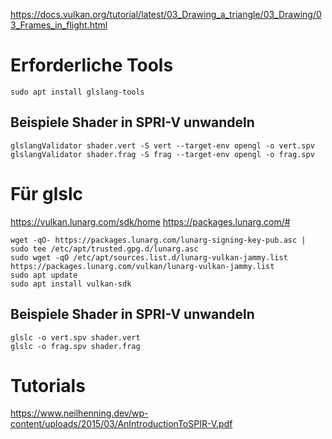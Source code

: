 

https://docs.vulkan.org/tutorial/latest/03_Drawing_a_triangle/03_Drawing/03_Frames_in_flight.html

# Erforderliche Tools
```
sudo apt install glslang-tools
```

## Beispiele Shader in SPRI-V unwandeln

```
glslangValidator shader.vert -S vert --target-env opengl -o vert.spv
glslangValidator shader.frag -S frag --target-env opengl -o frag.spv
```


# Für glslc
https://vulkan.lunarg.com/sdk/home
https://packages.lunarg.com/#

```
wget -qO- https://packages.lunarg.com/lunarg-signing-key-pub.asc | sudo tee /etc/apt/trusted.gpg.d/lunarg.asc
sudo wget -qO /etc/apt/sources.list.d/lunarg-vulkan-jammy.list https://packages.lunarg.com/vulkan/lunarg-vulkan-jammy.list
sudo apt update
sudo apt install vulkan-sdk
```

## Beispiele Shader in SPRI-V unwandeln
```
glslc -o vert.spv shader.vert
glslc -o frag.spv shader.frag 
```

# Tutorials
https://www.neilhenning.dev/wp-content/uploads/2015/03/AnIntroductionToSPIR-V.pdf





